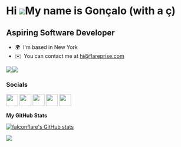 Hi ![](https://user-images.githubusercontent.com/18350557/176309783-0785949b-9127-417c-8b55-ab5a4333674e.gif)My name is Gonçalo (with a ç)
==========================================================================================================================================

Aspiring Software Developer
----------------------

* 🌍  I'm based in New York
* ✉️  You can contact me at [hi@flareprise.com](mailto:hi@flareprise.com)

<a href="https://www.twitter.com/falconflare" target="_blank" rel="noreferrer"><img
src="https://img.shields.io/twitter/follow/falconflare?logo=twitter&style=for-the-badge&color=0891b2&labelColor=1c1917"
/></a><a href="https://www.twitch.tv/falconflare" target="_blank" rel="noreferrer"><img
src="https://img.shields.io/twitch/status/falconflare?logo=twitchsx&style=for-the-badge&color=0891b2&labelColor=1c1917&label=TWITCH+STATUS" /></a>


### Socials

<p align="left"> <a href="https://www.github.com/falconflare" target="_blank" rel="noreferrer"><img src="https://raw.githubusercontent.com/danielcranney/readme-generator/main/public/icons/socials/github-dark.svg" width="32" height="32" /></a> <a href="http://www.instagram.com/falconflare" target="_blank" rel="noreferrer"><img src="https://raw.githubusercontent.com/danielcranney/readme-generator/main/public/icons/socials/instagram.svg" width="32" height="32" /></a> <a href="https://www.twitter.com/falconflare" target="_blank" rel="noreferrer"><img src="https://raw.githubusercontent.com/danielcranney/readme-generator/main/public/icons/socials/twitter.svg" width="32" height="32" /></a> <a href="https://www.youtube.com/c/falconflare" target="_blank" rel="noreferrer"><img src="https://raw.githubusercontent.com/danielcranney/readme-generator/main/public/icons/socials/youtube.svg" width="32" height="32" /></a> <a href="https://www.twitch.tv/falconflare" target="_blank" rel="noreferrer"><img src="https://raw.githubusercontent.com/danielcranney/readme-generator/main/public/icons/socials/twitch.svg" width="32" height="32" /></a></p>

<b>My GitHub Stats</b>

<a href="http://www.github.com/falconflare"><img src="https://github-readme-stats.vercel.app/api?username=falconflare&show_icons=true&hide=&count_private=true&title_color=0891b2&text_color=ffffff&icon_color=0891b2&bg_color=1c1917&hide_border=true&show_icons=true" alt="falconflare's GitHub stats" /></a>

<a href="http://www.github.com/falconflare"><img src="https://github-readme-streak-stats.herokuapp.com/?user=falconflare&stroke=ffffff&background=1c1917&ring=0891b2&fire=0891b2&currStreakNum=ffffff&currStreakLabel=0891b2&sideNums=ffffff&sideLabels=ffffff&dates=ffffff&hide_border=true" /></a>
